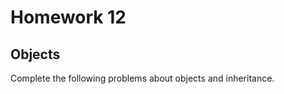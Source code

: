 Homework 12
======================
Objects
----------------------

Complete the following problems about objects and inheritance.
